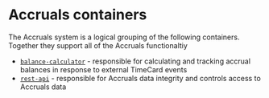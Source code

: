# Accruals containers

The Accruals system is a logical grouping of the following containers. Together they support all of the Accruals functionaltiy 

- [`balance-calculator`](./balance-calculator/index.md) - responsible for calculating and tracking accrual balances in response to external TimeCard events
- [`rest-api`](./rest-api/index.md) - responsible for Accruals data integrity and controls access to Accruals data
